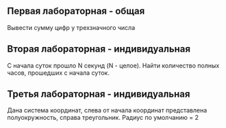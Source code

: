 ## Первая лабораторная - общая
Вывести сумму цифр у трехзначного числа

## Вторая лабораторная - индивидуальная
С начала суток прошло N секунд (N - целое). Найти количество полных часов, прошедших с начала суток.

## Третья лабораторная - индивидуальная
Дана система координат, слева от начала координат представлена полуокружность, справа треугольник. Радиус по умолчанию = 2
